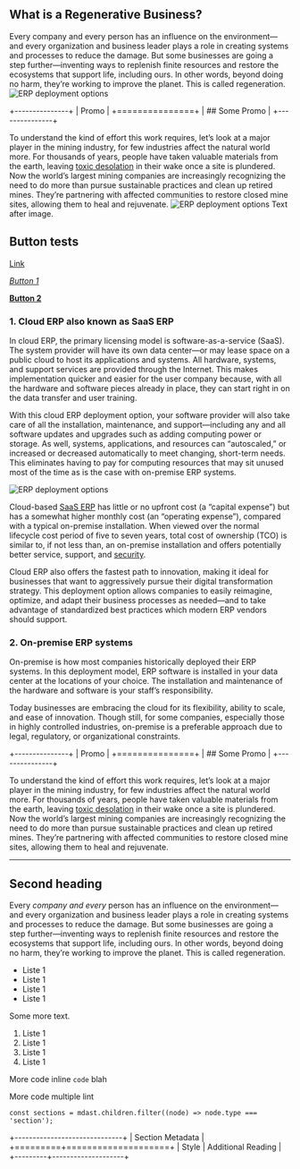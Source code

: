 ## What is a Regenerative Business?

Every company and every person has an influence on the environment—and every organization and business leader plays a role in creating systems and processes to reduce the damage. But some businesses are going a step further—inventing ways to replenish finite resources and restore the ecosystems that support life, including ours. In other words, beyond doing no harm, they’re working to improve the planet. This is called regeneration.
![ERP deployment options](https://main--builder-prospect-prod--sapudex.hlx.page/media_166d600e635756445d75bca2b89aed64fc3bb12e9.png#width=1920&height=706)

+---------------+
| Promo         |
+===============+
| ## Some Promo |
+---------------+

To understand the kind of effort this work requires, let’s look at a major player in the mining industry, for few industries affect the natural world more. For thousands of years, people have taken valuable materials from the earth, leaving [toxic desolation](https://www.sciencedirect.com/science/article/pii/S266675922200021X#:~:text=Contaminants%20in%20these%20areas%20are,arsenic%2C%20lead%2C%20and%20mercury.) in their wake once a site is plundered. Now the world’s largest mining companies are increasingly recognizing the need to do more than pursue sustainable practices and clean up retired mines. They’re partnering with affected communities to restore closed mine sites, allowing them to heal and rejuvenate.
![ERP deployment options](https://main--builder-prospect-prod--sapudex.hlx.page/media_166d600e635756445d75bca2b89aed64fc3bb12e9.png#width=1920&height=706)
Text after image.

## Button tests

[Link](https://www.adobe.com)

*[Button 1](https://www.adobe.com)*

**[Button 2](https://www.adobe.com)**

### 1. Cloud ERP also known as SaaS ERP

In cloud ERP, the primary licensing model is software-as-a-service (SaaS). The system provider will have its own data center—or may lease space on a public cloud to host its applications and systems. All hardware, systems, and support services are provided through the Internet. This makes implementation quicker and easier for the user company because, with all the hardware and software pieces already in place, they can start right in on the data transfer and user training.

With this cloud ERP deployment option, your software provider will also take care of all the installation, maintenance, and support—including any and all software updates and upgrades such as adding computing power or storage. As well, systems, applications, and resources can “autoscaled,” or increased or decreased automatically to meet changing, short-term needs. This eliminates having to pay for computing resources that may sit unused most of the time as is the case with on-premise ERP systems.

![ERP deployment options](https://main--builder-prospect-prod--sapudex.hlx.page/media_166d600e635756445d75bca2b89aed64fc3bb12e9.png#width=1920&height=706)

Cloud-based [SaaS ERP](https://www.sap.com/products/erp/what-is-erp.html) has little or no upfront cost (a “capital expense”) but has a somewhat higher monthly cost (an “operating expense”), compared with a typical on-premise installation. When viewed over the normal lifecycle cost period of five to seven years, total cost of ownership (TCO) is similar to, if not less than, an on-premise installation and offers potentially better service, support, and [security](https://www.sap.com/resources/erp-security).

Cloud ERP also offers the fastest path to innovation, making it ideal for businesses that want to aggressively pursue their digital transformation strategy. This deployment option allows companies to easily reimagine, optimize, and adapt their business processes as needed—and to take advantage of standardized best practices which modern ERP vendors should support.

### 2. On-premise ERP systems

On-premise is how most companies historically deployed their ERP systems. In this deployment model, ERP software is installed in your data center at the locations of your choice. The installation and maintenance of the hardware and software is your staff’s responsibility.

Today businesses are embracing the cloud for its flexibility, ability to scale, and ease of innovation. Though still, for some companies, especially those in highly controlled industries, on-premise is a preferable approach due to legal, regulatory, or organizational constraints.

+---------------+
| Promo         |
+===============+
| ## Some Promo |
+---------------+

To understand the kind of effort this work requires, let’s look at a major player in the mining industry, for few industries affect the natural world more. For thousands of years, people have taken valuable materials from the earth, leaving [toxic desolation](https://www.sciencedirect.com/science/article/pii/S266675922200021X#:~:text=Contaminants%20in%20these%20areas%20are,arsenic%2C%20lead%2C%20and%20mercury.) in their wake once a site is plundered. Now the world’s largest mining companies are increasingly recognizing the need to do more than pursue sustainable practices and clean up retired mines. They’re partnering with affected communities to restore closed mine sites, allowing them to heal and rejuvenate.

---

## Second heading

Every _company and every_ person has an influence on the environment—and every organization and business leader plays a role in creating systems and processes to reduce the damage. But some businesses are going a step further—inventing ways to replenish finite resources and restore the ecosystems that support life, including ours. In other words, beyond doing no harm, they’re working to improve the planet. This is called regeneration.

* Liste 1
* Liste 1
* Liste 1
* Liste 1

Some more text.

1. Liste 1
2. Liste 1
3. Liste 1
4. Liste 1

More code inline `code` blah

More code multiple lint

```
const sections = mdast.children.filter((node) => node.type === 'section');
```

+------------------------------+
| Section Metadata             |
+=========+====================+
| Style   | Additional Reading |
+---------+--------------------+
